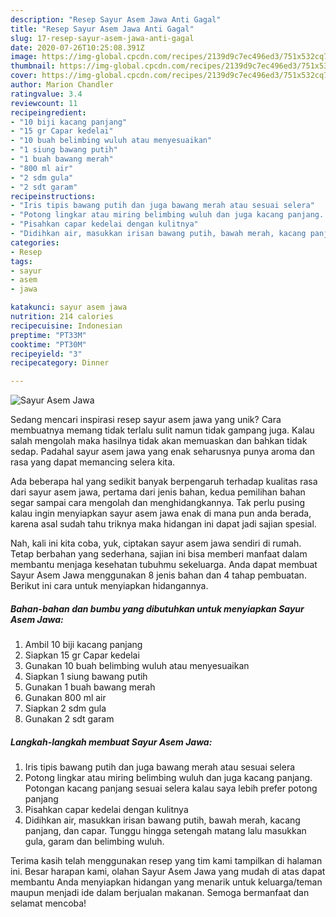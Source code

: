 ```yaml
---
description: "Resep Sayur Asem Jawa Anti Gagal"
title: "Resep Sayur Asem Jawa Anti Gagal"
slug: 17-resep-sayur-asem-jawa-anti-gagal
date: 2020-07-26T10:25:08.391Z
image: https://img-global.cpcdn.com/recipes/2139d9c7ec496ed3/751x532cq70/sayur-asem-jawa-foto-resep-utama.jpg
thumbnail: https://img-global.cpcdn.com/recipes/2139d9c7ec496ed3/751x532cq70/sayur-asem-jawa-foto-resep-utama.jpg
cover: https://img-global.cpcdn.com/recipes/2139d9c7ec496ed3/751x532cq70/sayur-asem-jawa-foto-resep-utama.jpg
author: Marion Chandler
ratingvalue: 3.4
reviewcount: 11
recipeingredient:
- "10 biji kacang panjang"
- "15 gr Capar kedelai"
- "10 buah belimbing wuluh atau menyesuaikan"
- "1 siung bawang putih"
- "1 buah bawang merah"
- "800 ml air"
- "2 sdm gula"
- "2 sdt garam"
recipeinstructions:
- "Iris tipis bawang putih dan juga bawang merah atau sesuai selera"
- "Potong lingkar atau miring belimbing wuluh dan juga kacang panjang. Potongan kacang panjang sesuai selera kalau saya lebih prefer potong panjang"
- "Pisahkan capar kedelai dengan kulitnya"
- "Didihkan air, masukkan irisan bawang putih, bawah merah, kacang panjang, dan capar. Tunggu hingga setengah matang lalu masukkan gula, garam dan belimbing wuluh."
categories:
- Resep
tags:
- sayur
- asem
- jawa

katakunci: sayur asem jawa 
nutrition: 214 calories
recipecuisine: Indonesian
preptime: "PT33M"
cooktime: "PT30M"
recipeyield: "3"
recipecategory: Dinner

---
```



![Sayur Asem Jawa](https://img-global.cpcdn.com/recipes/2139d9c7ec496ed3/751x532cq70/sayur-asem-jawa-foto-resep-utama.jpg)

Sedang mencari inspirasi resep sayur asem jawa yang unik? Cara membuatnya memang tidak terlalu sulit namun tidak gampang juga. Kalau salah mengolah maka hasilnya tidak akan memuaskan dan bahkan tidak sedap. Padahal sayur asem jawa yang enak seharusnya punya aroma dan rasa yang dapat memancing selera kita.



Ada beberapa hal yang sedikit banyak berpengaruh terhadap kualitas rasa dari sayur asem jawa, pertama dari jenis bahan, kedua pemilihan bahan segar sampai cara mengolah dan menghidangkannya. Tak perlu pusing kalau ingin menyiapkan sayur asem jawa enak di mana pun anda berada, karena asal sudah tahu triknya maka hidangan ini dapat jadi sajian spesial.


Nah, kali ini kita coba, yuk, ciptakan sayur asem jawa sendiri di rumah. Tetap berbahan yang sederhana, sajian ini bisa memberi manfaat dalam membantu menjaga kesehatan tubuhmu sekeluarga. Anda dapat membuat Sayur Asem Jawa menggunakan 8 jenis bahan dan 4 tahap pembuatan. Berikut ini cara untuk menyiapkan hidangannya.

<!--inarticleads1-->

##### Bahan-bahan dan bumbu yang dibutuhkan untuk menyiapkan Sayur Asem Jawa:

1. Ambil 10 biji kacang panjang
1. Siapkan 15 gr Capar kedelai
1. Gunakan 10 buah belimbing wuluh atau menyesuaikan
1. Siapkan 1 siung bawang putih
1. Gunakan 1 buah bawang merah
1. Gunakan 800 ml air
1. Siapkan 2 sdm gula
1. Gunakan 2 sdt garam




<!--inarticleads2-->

##### Langkah-langkah membuat Sayur Asem Jawa:

1. Iris tipis bawang putih dan juga bawang merah atau sesuai selera
1. Potong lingkar atau miring belimbing wuluh dan juga kacang panjang. Potongan kacang panjang sesuai selera kalau saya lebih prefer potong panjang
1. Pisahkan capar kedelai dengan kulitnya
1. Didihkan air, masukkan irisan bawang putih, bawah merah, kacang panjang, dan capar. Tunggu hingga setengah matang lalu masukkan gula, garam dan belimbing wuluh.




Terima kasih telah menggunakan resep yang tim kami tampilkan di halaman ini. Besar harapan kami, olahan Sayur Asem Jawa yang mudah di atas dapat membantu Anda menyiapkan hidangan yang menarik untuk keluarga/teman maupun menjadi ide dalam berjualan makanan. Semoga bermanfaat dan selamat mencoba!
